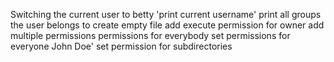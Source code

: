 Switching the current user to betty
'print current username'
print all groups the user belongs to
create empty file
add execute permission for owner
add multiple permissions
permissions for everybody
set permissions for everyone
John Doe'
set permission for subdirectories

